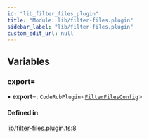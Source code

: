 ```yaml
---
id: "lib_filter_files_plugin"
title: "Module: lib/filter-files.plugin"
sidebar_label: "lib/filter-files.plugin"
custom_edit_url: null
---
```


## Variables

### export&#x3D;

• **export=**: `CodeRubPlugin`<[`FilterFilesConfig`](../interfaces/models.FilterFilesConfig)\>

#### Defined in

[lib/filter-files.plugin.ts:8](https://github.com/agentender/code-rub/blob/main/packages/filter-files/src/lib/filter-files.plugin.ts#L8)
